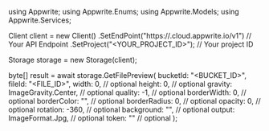using Appwrite;
using Appwrite.Enums;
using Appwrite.Models;
using Appwrite.Services;

Client client = new Client()
    .SetEndPoint("https://<REGION>.cloud.appwrite.io/v1") // Your API Endpoint
    .SetProject("<YOUR_PROJECT_ID>"); // Your project ID

Storage storage = new Storage(client);

byte[] result = await storage.GetFilePreview(
    bucketId: "<BUCKET_ID>",
    fileId: "<FILE_ID>",
    width: 0, // optional
    height: 0, // optional
    gravity: ImageGravity.Center, // optional
    quality: -1, // optional
    borderWidth: 0, // optional
    borderColor: "", // optional
    borderRadius: 0, // optional
    opacity: 0, // optional
    rotation: -360, // optional
    background: "", // optional
    output: ImageFormat.Jpg, // optional
    token: "<TOKEN>" // optional
);
